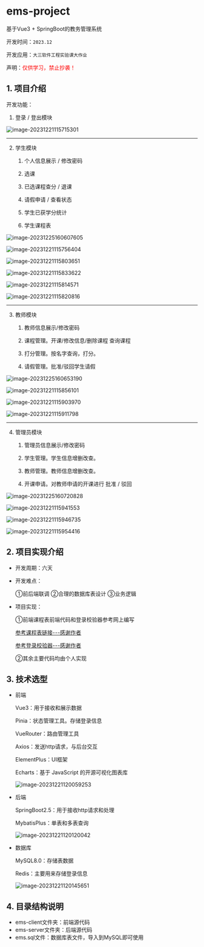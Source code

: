 # ems-project
基于Vue3 + SpringBoot的教务管理系统

开发时间：`2023.12`

开发应用：`大三软件工程实验课大作业`

声明：<font color="red">仅供学习，禁止抄袭！</font>

## 1. 项目介绍

开发功能：

1. 登录 / 登出模块

![image-20231221115715301](https://weifengqin-image.oss-cn-nanjing.aliyuncs.com/img/202312211525926.png)

---

2. 学生模块

   1. 个人信息展示 / 修改密码

   2. 选课

   3. 已选课程查分 / 退课

   4. 请假申请 / 查看状态

   5. 学生已获学分统计

   6. 学生课程表

![image-20231225160607605](https://weifengqin-image.oss-cn-nanjing.aliyuncs.com/img/202312251606743.png)

![image-20231221115756404](https://weifengqin-image.oss-cn-nanjing.aliyuncs.com/img/202312211525928.png)

![image-20231221115803651](https://weifengqin-image.oss-cn-nanjing.aliyuncs.com/img/202312211525929.png)

![image-20231221115833622](https://weifengqin-image.oss-cn-nanjing.aliyuncs.com/img/202312211525930.png)

![image-20231221115814571](https://weifengqin-image.oss-cn-nanjing.aliyuncs.com/img/202312211525931.png)

![image-20231221115820816](https://weifengqin-image.oss-cn-nanjing.aliyuncs.com/img/202312211525932.png)

---

3. 教师模块

   1. 教师信息展示/修改密码

   2. 课程管理。开课/修改信息/删除课程
            查询课程

   3. 打分管理。按名字查询，打分。
   4. 请假管理。批准/驳回学生请假

![image-20231225160653190](https://weifengqin-image.oss-cn-nanjing.aliyuncs.com/img/202312251606285.png)

![image-20231221115856101](https://weifengqin-image.oss-cn-nanjing.aliyuncs.com/img/202312211525934.png)

![image-20231221115903970](https://weifengqin-image.oss-cn-nanjing.aliyuncs.com/img/202312211525936.png)

![image-20231221115911798](https://weifengqin-image.oss-cn-nanjing.aliyuncs.com/img/202312211525937.png)

---

4. 管理员模块

   1. 管理员信息展示/修改密码

   2. 学生管理。学生信息增删改查。

   3. 教师管理。教师信息增删改查。
   4. 开课申请。对教师申请的开课进行
          批准 / 驳回

![image-20231225160720828](https://weifengqin-image.oss-cn-nanjing.aliyuncs.com/img/202312251607922.png)

![image-20231221115941553](https://weifengqin-image.oss-cn-nanjing.aliyuncs.com/img/202312211525939.png)

![image-20231221115946735](https://weifengqin-image.oss-cn-nanjing.aliyuncs.com/img/202312211525940.png)

![image-20231221115954416](https://weifengqin-image.oss-cn-nanjing.aliyuncs.com/img/202312211525941.png)



## 2. 项目实现介绍

* 开发周期：六天

* 开发难点：

   ①前后端联调
   ②合理的数据库表设计
   ③业务逻辑

* 项目实现：

   ①前端课程表前端代码和登录校验器参考网上编写

  [参考课程表链接---感谢作者](https://blog.csdn.net/qq_35163460/article/details/128451842)

  [参考登录校验器---感谢作者](https://www.bilibili.com/video/BV1cr4y1671t/?spm_id_from=333.337.search-card.all.click&vd_source=3c261d2624d54bbcb7865ce4e2fa8d13)
  
   ②其余主要代码均由个人实现



## 3. 技术选型

* 前端

   Vue3：用于接收和展示数据

   Pinia：状态管理工具。存储登录信息

   VueRouter：路由管理工具

   Axios：发送http请求，与后台交互

   ElementPlus：UI框架

   Echarts：基于 JavaScript 的开源可视化图表库

  ![image-20231221120059253](https://weifengqin-image.oss-cn-nanjing.aliyuncs.com/img/202312211525942.png)

* 后端

   SpringBoot2.5：用于接收http请求和处理

   MybatisPlus：单表和多表查询

  ![image-20231221120120042](https://weifengqin-image.oss-cn-nanjing.aliyuncs.com/img/202312211525943.png)

* 数据库

  MySQL8.0：存储表数据

  Redis：主要用来存储登录信息

  ![image-20231221120145651](https://weifengqin-image.oss-cn-nanjing.aliyuncs.com/img/202312211525944.png)

## 4. 目录结构说明

* ems-client文件夹：前端源代码
* ems-server文件夹：后端源代码
* ems.sql文件：数据库表文件，导入到MySQL即可使用
